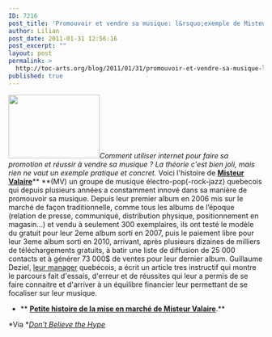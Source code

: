 ```yaml
---
ID: 7216
post_title: 'Promouvoir et vendre sa musique: l&rsquo;exemple de Misteur Valaire'
author: Lilian
post_date: 2011-01-31 12:56:16
post_excerpt: ""
layout: post
permalink: >
  http://toc-arts.org/blog/2011/01/31/promouvoir-et-vendre-sa-musique-lexemple-de-misteur-valaire/
published: true
---
```

*<img class="size-medium wp-image-7220 alignleft" title="misteurvalairestreet" src="http://toc-arts.org/blog/wp-content/uploads/2011/01/misteurvalairestreet-300x210.jpg" alt="" width="180" height="126" />Comment utiliser internet pour faire sa promotion et réussir à vendre sa musique ? La théorie c'est bien joli, mais rien ne vaut un exemple pratique et concret.* Voici l'histoire de [**Misteur Valaire**][1]** **(MV) un groupe de musique électro-pop(-rock-jazz) quebecois qui depuis plusieurs années a constamment innové dans sa manière de promouvoir sa musique. Depuis leur premier album en 2006 mis sur le marché de façon traditionnelle, comme tous les albums de l’époque (relation de presse, communiqué, distribution physique, positionnement en magasin...) et vendu à seulement 300 exemplaires, ils ont testé le modèle du gratuit pour leur 2eme album sorti en 2007, puis le paiement libre pour leur 3eme album sorti en 2010, arrivant, après plusieurs dizaines de milliers de téléchargements gratuits, à batir une liste de diffusion de 25 000 contacts et à générer 73 000$ de ventes pour leur dernier album. Guillaume Deziel, [leur manager][2] quebécois, a écrit un article tres instructif qui montre le parcours fait d'essais, d'erreur et de réussites qui leur a permis de se faire connaitre et d'arriver à un équilibre financier leur permettant de se focaliser sur leur musique. 
*   ** **[**Petite histoire de la mise en marché de Misteur Valaire**][2]**.**

*Via *[*Don't Believe the Hype*][3] <p style="text-align: center;">
</p>

 [1]: http://www.mv.mu/
 [2]: http://guillaumedeziel.com/complements/petite-histoire-de-la-mise-en-marche-de-misteur-valaire/
 [3]: http://virginieberger.com/2011/01/oui-on-peut-gagner-de-largent-avec-sa-musique-cas-pratique-n%C2%B01-misteur-valaire/